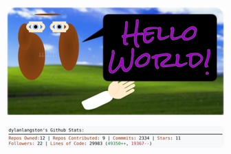 <!-- 
Version 2.0.78
Built Mon Jul 15 2024 05:05:26 GMT+0000 (Coordinated Universal Time)
-->

<h1 align="center">
  <a href="https://github.com/dylanlangston/dylanlangston/tree/master/src" title="Click to View Source">
    <picture width="100%" alt="Dylan">
      <source media="(prefers-color-scheme: dark)" srcset="dylan-dark.svg?version=2.0.78">
      <img src="dylan-light.svg?version=2.0.78" alt="Dylan">
    </picture>
  </a>
</h1>

<div align="center">
  <picture width="100%" alt="Profile Info and Stats">
    <source media="(prefers-color-scheme: dark)" srcset="stats-dark.svg?version=2.0.78">
    <img src="stats-light.svg?version=2.0.78" alt="Profile Info and Stats">
  </picture>
</div>
